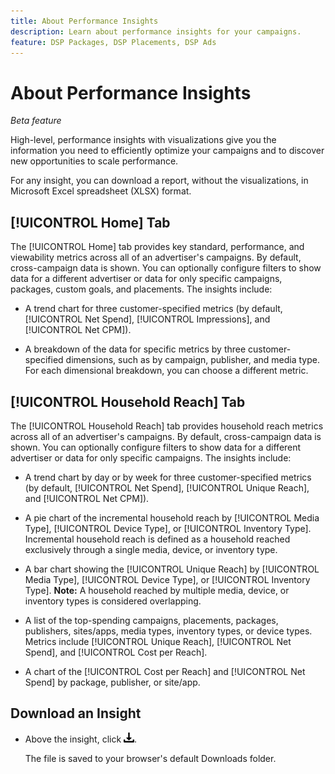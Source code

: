 ```yaml
---
title: About Performance Insights
description: Learn about performance insights for your campaigns.
feature: DSP Packages, DSP Placements, DSP Ads
---
```

# About Performance Insights

*Beta feature*

<!-- Edit title and metadata as necessary -->

High-level, performance insights with visualizations give you the information you need to efficiently optimize your campaigns and to discover new opportunities to scale performance.

For any insight, you can download a report, without the visualizations, in Microsoft Excel spreadsheet (XLSX) format.

## [!UICONTROL Home] Tab

The [!UICONTROL Home] tab provides key standard, performance, and viewability metrics across all of an advertiser's campaigns<!-- active only? -->. By default, cross-campaign data is shown. You can optionally configure filters to show data for a different advertiser or data for only specific campaigns<!-- active only? -->, packages<!-- active only? -->, custom goals, and placements<!-- active only? -->. The insights include:

* A trend chart for three customer-specified metrics (by default, [!UICONTROL Net Spend], [!UICONTROL Impressions], and [!UICONTROL Net CPM]).

* A breakdown of the data for specific metrics by three customer-specified dimensions, such as by campaign, publisher, and media type. For each dimensional breakdown, you can choose a different metric.

## [!UICONTROL Household Reach] Tab

The [!UICONTROL Household Reach] tab provides household reach metrics across all of an advertiser's campaigns<!-- active only? -->. By default, cross-campaign data is shown. You can optionally configure filters to show data for a different advertiser or data for only specific campaigns<!-- active only? -->. The insights include:

  * A trend chart by day or by week for three customer-specified metrics (by default, [!UICONTROL Net Spend], [!UICONTROL Unique Reach], and [!UICONTROL Net CPM]).

  * A pie chart of the incremental household reach by [!UICONTROL Media Type], [!UICONTROL Device Type], or [!UICONTROL Inventory Type]. Incremental household reach is defined as a household reached exclusively through a single media, device, or inventory type.

  * A bar chart showing the [!UICONTROL Unique Reach] by [!UICONTROL Media Type], [!UICONTROL Device Type], or [!UICONTROL Inventory Type]. **Note:** A household reached by multiple media, device, or inventory types is considered overlapping.
  
  * A list of the top-spending campaigns, placements, packages, publishers, sites/apps, media types, inventory types, or device types. Metrics include [!UICONTROL Unique Reach], [!UICONTROL Net Spend], and [!UICONTROL Cost per Reach].

  * A <!-- ???? --> chart of the [!UICONTROL Cost per Reach] and [!UICONTROL Net Spend] by package, publisher, or site/app.

## Download an Insight

* Above the insight, click ![Download](/help/creative/assets/download.png "Download").

  The file is saved to your browser's default Downloads folder.

<!--
## Apply Filters

to whole tab, I think

Filter icon + drop-down menu
-->

<!--
## Change the Metrics and Dimensions for an Insight

-->


